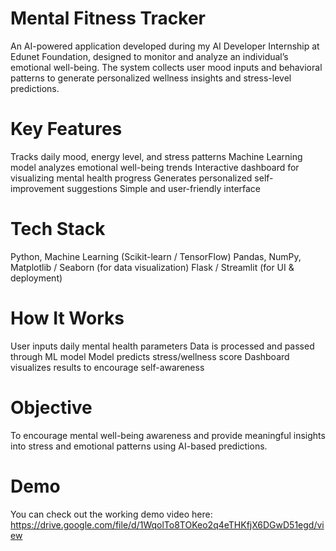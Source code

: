 # Mental Fitness Tracker
An AI-powered application developed during my AI Developer Internship at Edunet Foundation, designed to monitor and analyze an individual’s emotional well-being. The system collects user mood inputs and behavioral patterns to generate personalized wellness insights and stress-level predictions.

# Key Features

Tracks daily mood, energy level, and stress patterns
Machine Learning model analyzes emotional well-being trends
Interactive dashboard for visualizing mental health progress
Generates personalized self-improvement suggestions
Simple and user-friendly interface

# Tech Stack

Python, Machine Learning (Scikit-learn / TensorFlow)
Pandas, NumPy, Matplotlib / Seaborn (for data visualization)
Flask / Streamlit (for UI & deployment)

# How It Works

User inputs daily mental health parameters
Data is processed and passed through ML model
Model predicts stress/wellness score
Dashboard visualizes results to encourage self-awareness

# Objective
To encourage mental well-being awareness and provide meaningful insights into stress and emotional patterns using AI-based predictions.

# Demo
You can check out the working demo video here: https://drive.google.com/file/d/1WqolTo8TOKeo2q4eTHKfjX6DGwD51egd/view
